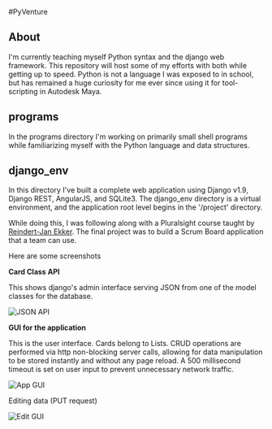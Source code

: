 #PyVenture

About
---------------

I'm currently teaching myself Python syntax and the django web framework. This repository will host some of
my efforts with both while getting up to speed.  Python is not a language I was exposed to in school, but has remained
a huge curiosity for me ever since using it for tool-scripting in Autodesk Maya.

programs
-----------------

In the programs directory I'm working on primarily small shell programs while familiarizing myself with the Python language
and data structures.


django_env
----------------------

In this directory I've built a complete web application using Django v1.9, Django REST, AngularJS, and SQLite3.
The django_env directory is a virtual environment, and the application root level begins in the '/project' directory.

While doing this, I was following along with a Pluralsight course taught by [Reindert-Jan Ekker](https://nl.linkedin.com/in/rjekker). The final project was to build a Scrum Board application that a team can use.



Here are some screenshots

**Card Class API**

This shows django's admin interface serving JSON from one of the model classes 
for the database.

![JSON API](https://github.com/Ten-Taken/PyVenture/tree/master/images/django1screen.png?raw=true)


**GUI for the application**

This is the user interface.  Cards belong to Lists. CRUD operations are performed via http 
non-blocking server calls, allowing for data manipulation to be stored instantly and 
without any page reload. A 500 millisecond timeout is set on user input to prevent
unnecessary network traffic. 

![App GUI](https://github.com/Ten-Taken/PyVenture/tree/master/images/django3screen.png?raw=true)

Editing data (PUT request)

![Edit GUI](https://github.com/Ten-Taken/PyVenture/tree/master/images/django4screen.png?raw=true)